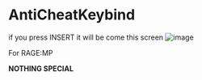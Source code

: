 # AntiCheatKeybind

if you press INSERT it will be come this screen
![image](https://user-images.githubusercontent.com/77588421/162491895-cd0ba1f3-8f65-499c-83a5-e40eb3d512c5.png)

For RAGE:MP

**__NOTHING SPECIAL__**

